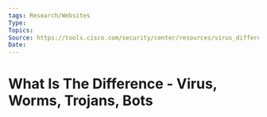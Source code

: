 ```yaml
---
tags: Research/Websites
Type: 
Topics: 
Source: https://tools.cisco.com/security/center/resources/virus_differences
Date: 
---
```



# What Is The Difference - Virus, Worms, Trojans, Bots




